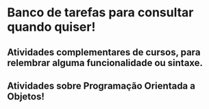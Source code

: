 # Banco de tarefas para consultar quando quiser!
## Atividades complementares de cursos, para relembrar alguma funcionalidade ou sintaxe.
## Atividades sobre Programação Orientada a Objetos!
